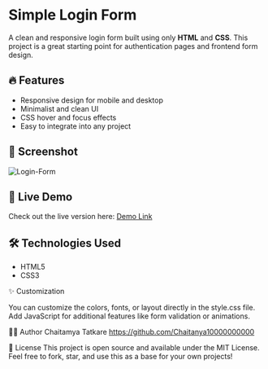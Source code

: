 # Simple Login Form

A clean and responsive login form built using only **HTML** and **CSS**. This project is a great starting point for authentication pages and frontend form design.

## 🔥 Features

- Responsive design for mobile and desktop
- Minimalist and clean UI
- CSS hover and focus effects
- Easy to integrate into any project

## 📸 Screenshot

![Login-Form](https://github.com/user-attachments/assets/1fa7d2ec-38fc-4e45-bebc-6c76c22ebf17)

## 🚀 Live Demo

Check out the live version here:
[Demo Link]( https://chaitanya10000000000.github.io/Projects)  

## 🛠️ Technologies Used

- HTML5
- CSS3

  
✨ Customization

You can customize the colors, fonts, or layout directly in the style.css file.
Add JavaScript for additional features like form validation or animations.

🧑‍💻 Author
Chaitamya Tatkare
https://github.com/Chaitanya10000000000

📄 License
This project is open source and available under the MIT License.
Feel free to fork, star, and use this as a base for your own projects!





